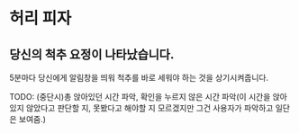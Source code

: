 # 허리 피자

## 당신의 척추 요정이 나타났습니다.

5분마다 당신에게 알림창을 띄워 척추를 바로 세워야 하는 것을 상기시켜줍니다.

TODO: (중단시)총 앉아있던 시간 파악, 확인을 누르지 않은 시간 파악(이 시간을 앉아있지 않았다고 판단할 지, 못봤다고 해야할 지 모르겠지만 그건 사용자가 파악하고 일단은 보여줌.)
